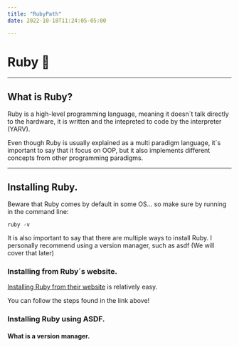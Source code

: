 ```yaml
---
title: "RubyPath"
date: 2022-10-18T11:24:05-05:00

---
```


# Ruby 💎
---------------------------------

## What is Ruby?

Ruby is a high-level programming language, meaning it doesn´t talk directly to the hardware, it is written and the intepreted to code by the interpreter (YARV).

Even though Ruby is usually explained as a multi paradigm language, it´s important to say that it focus on OOP, but it also implements different concepts from other programming paradigms.

-----------------------------------

## Installing Ruby.

Beware that Ruby comes by default in some OS... so make sure by running in the command line:

`ruby -v`

It is also important to say that there are multiple ways to install Ruby. I personally recommend using a version manager, such as asdf (We will cover that later)

### Installing from Ruby´s website.

[Installing Ruby from their website](https://www.ruby-lang.org/en/documentation/installation/) is relatively easy. 

You can follow the steps found in the link above!

### Installing Ruby using ASDF.



#### What is a version manager.
